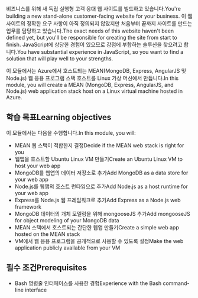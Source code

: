 <span data-ttu-id="5bae6-101">비즈니스를 위해 새 독립 실행형 고객 응대 웹 사이트를 빌드하고 있습니다.</span><span class="sxs-lookup"><span data-stu-id="5bae6-101">You're building a new stand-alone customer-facing website for your business.</span></span> <span data-ttu-id="5bae6-102">이 웹 사이트의 정확한 요구 사항이 아직 정의되지 않았지만 처음부터 끝까지 사이트를 만드는 업무를 담당하고 있습니다.</span><span class="sxs-lookup"><span data-stu-id="5bae6-102">The exact needs of this website haven't been defined yet, but you'll be responsible for creating the site from start to finish.</span></span> <span data-ttu-id="5bae6-103">JavaScript에 상당한 경험이 있으므로 강점에 부합하는 솔루션을 찾으려고 합니다.</span><span class="sxs-lookup"><span data-stu-id="5bae6-103">You have substantial experience in JavaScript, so you want to find a solution that will play well to your strengths.</span></span>

<span data-ttu-id="5bae6-104">이 모듈에서는 Azure에서 호스트되는 MEAN(MongoDB, Express, AngularJS 및 Node.js) 웹 응용 프로그램 스택 호스트를 Linux 가상 머신에서 만듭니다.</span><span class="sxs-lookup"><span data-stu-id="5bae6-104">In this module, you will create a MEAN (MongoDB, Express, AngularJS, and Node.js) web application stack host on a Linux virtual machine hosted in Azure.</span></span>

## <a name="learning-objectives"></a><span data-ttu-id="5bae6-105">학습 목표</span><span class="sxs-lookup"><span data-stu-id="5bae6-105">Learning objectives</span></span>

<span data-ttu-id="5bae6-106">이 모듈에서는 다음을 수행합니다.</span><span class="sxs-lookup"><span data-stu-id="5bae6-106">In this module, you will:</span></span>

- <span data-ttu-id="5bae6-107">MEAN 웹 스택이 적합한지 결정</span><span class="sxs-lookup"><span data-stu-id="5bae6-107">Decide if the MEAN web stack is right for you</span></span>
- <span data-ttu-id="5bae6-108">웹앱을 호스트할 Ubuntu Linux VM 만들기</span><span class="sxs-lookup"><span data-stu-id="5bae6-108">Create an Ubuntu Linux VM to host your web app</span></span>
- <span data-ttu-id="5bae6-109">MongoDB를 웹앱의 데이터 저장소로 추가</span><span class="sxs-lookup"><span data-stu-id="5bae6-109">Add MongoDB as a data store for your web app</span></span>
- <span data-ttu-id="5bae6-110">Node.js를 웹앱의 호스트 런타임으로 추가</span><span class="sxs-lookup"><span data-stu-id="5bae6-110">Add Node.js as a host runtime for your web app</span></span>
- <span data-ttu-id="5bae6-111">Express를 Node.js 웹 프레임워크로 추가</span><span class="sxs-lookup"><span data-stu-id="5bae6-111">Add Express as a Node.js web framework</span></span>
- <span data-ttu-id="5bae6-112">MongoDB 데이터의 개체 모델링을 위해 mongooseJS 추가</span><span class="sxs-lookup"><span data-stu-id="5bae6-112">Add mongooseJS for object modeling of your MongoDB data</span></span>
- <span data-ttu-id="5bae6-113">MEAN 스택에서 호스트되는 간단한 웹앱 만들기</span><span class="sxs-lookup"><span data-stu-id="5bae6-113">Create a simple web app hosted on the MEAN stack</span></span>
- <span data-ttu-id="5bae6-114">VM에서 웹 응용 프로그램을 공개적으로 사용할 수 있도록 설정</span><span class="sxs-lookup"><span data-stu-id="5bae6-114">Make the web application publicly available from your VM</span></span>

## <a name="prerequisites"></a><span data-ttu-id="5bae6-115">필수 조건</span><span class="sxs-lookup"><span data-stu-id="5bae6-115">Prerequisites</span></span>

- <span data-ttu-id="5bae6-116">Bash 명령줄 인터페이스를 사용한 경험</span><span class="sxs-lookup"><span data-stu-id="5bae6-116">Experience with the Bash command-line interface</span></span>